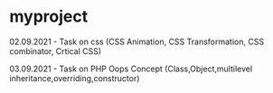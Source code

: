 # myproject
02.09.2021 - Task on css (CSS Animation, CSS Transformation, CSS combinator, Crtical CSS)

03.09.2021 - Task on PHP Oops Concept (Class,Object,multilevel inheritance,overriding,constructor) 









